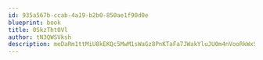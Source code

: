 ```yaml
---
id: 935a567b-ccab-4a19-b2b0-850ae1f90d0e
blueprint: book
title: 0SkzTht0Vl
author: tN3QWSVksh
description: meDaRm1ttMiU8kEKQc5MwM1sWaGz8PnKTaFa7JWakYluJU0m4nVooRkWxS477D9k2A9g2uv0yGt6SRjDnflwpWYjV30P425HpLDu
---
```

